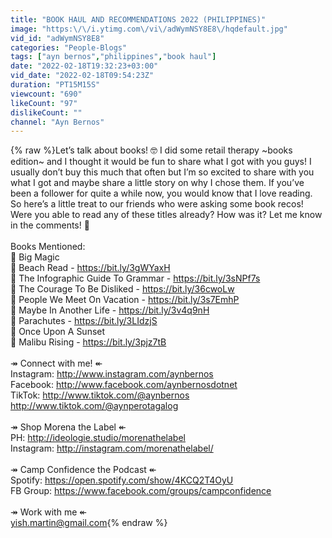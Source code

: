 ```yaml
---
title: "BOOK HAUL AND RECOMMENDATIONS 2022 (PHILIPPINES)"
image: "https:\/\/i.ytimg.com\/vi\/adWymNSY8E8\/hqdefault.jpg"
vid_id: "adWymNSY8E8"
categories: "People-Blogs"
tags: ["ayn bernos","philippines","book haul"]
date: "2022-02-18T19:32:23+03:00"
vid_date: "2022-02-18T09:54:23Z"
duration: "PT15M15S"
viewcount: "690"
likeCount: "97"
dislikeCount: ""
channel: "Ayn Bernos"
---
```

{% raw %}Let’s talk about books! 🤓 I did some retail therapy ~books edition~ and I thought it would be fun to share what I got with you guys! I usually don’t buy this much that often but I’m so excited to share with you what I got and maybe share a little story on why I chose them. If you’ve been a follower for quite a while now, you would know that I love reading. So here’s a little treat to our friends who were asking some book recos! Were you able to read any of these titles already? How was it? Let me know in the comments! 🤎<br /><br />Books Mentioned:<br />📕 Big Magic<br />📕 Beach Read - <a rel="nofollow" target="blank" href="https://bit.ly/3gWYaxH">https://bit.ly/3gWYaxH</a><br />📕 The Infographic Guide To Grammar - <a rel="nofollow" target="blank" href="https://bit.ly/3sNPf7s">https://bit.ly/3sNPf7s</a><br />📕 The Courage To Be Disliked - <a rel="nofollow" target="blank" href="https://bit.ly/36cwoLw">https://bit.ly/36cwoLw</a><br />📕 People We Meet On Vacation - <a rel="nofollow" target="blank" href="https://bit.ly/3s7EmhP">https://bit.ly/3s7EmhP</a><br />📕 Maybe In Another Life - <a rel="nofollow" target="blank" href="https://bit.ly/3v4q9nH">https://bit.ly/3v4q9nH</a><br />📕 Parachutes - <a rel="nofollow" target="blank" href="https://bit.ly/3LIdzjS">https://bit.ly/3LIdzjS</a><br />📕 Once Upon A Sunset<br />📕 Malibu Rising - <a rel="nofollow" target="blank" href="https://bit.ly/3pjz7tB">https://bit.ly/3pjz7tB</a><br /><br />↠ Connect with me! ↞<br />Instagram: <a rel="nofollow" target="blank" href="http://www.instagram.com/aynbernos">http://www.instagram.com/aynbernos</a><br />Facebook: <a rel="nofollow" target="blank" href="http://www.facebook.com/aynbernosdotnet">http://www.facebook.com/aynbernosdotnet</a><br />TikTok: <a rel="nofollow" target="blank" href="http://www.tiktok.com/@aynbernos">http://www.tiktok.com/@aynbernos</a><br /><a rel="nofollow" target="blank" href="http://www.tiktok.com/@aynperotagalog">http://www.tiktok.com/@aynperotagalog</a><br /><br />↠ Shop Morena the Label ↞<br />PH: <a rel="nofollow" target="blank" href="http://ideologie.studio/morenathelabel">http://ideologie.studio/morenathelabel</a><br />Instagram: <a rel="nofollow" target="blank" href="http://instagram.com/morenathelabel/">http://instagram.com/morenathelabel/</a><br /><br /> ↠ Camp Confidence the Podcast ↞<br />Spotify: <a rel="nofollow" target="blank" href="https://open.spotify.com/show/4KCQ2T4OyU">https://open.spotify.com/show/4KCQ2T4OyU</a><br />FB Group: <a rel="nofollow" target="blank" href="https://www.facebook.com/groups/campconfidence">https://www.facebook.com/groups/campconfidence</a><br /><br />↠ Work with me ↞<br />yish.martin@gmail.com{% endraw %}
